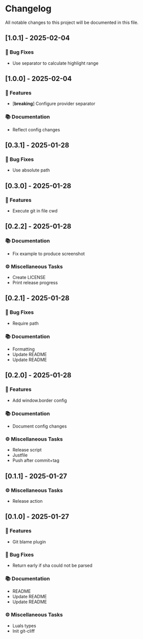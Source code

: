 # Changelog

All notable changes to this project will be documented in this file.

## [1.0.1] - 2025-02-04

### 🐛 Bug Fixes

- Use separator to calculate highlight range

## [1.0.0] - 2025-02-04

### 🚀 Features

- [**breaking**] Configure provider separator

### 📚 Documentation

- Reflect config changes

## [0.3.1] - 2025-01-28

### 🐛 Bug Fixes

- Use absolute path

## [0.3.0] - 2025-01-28

### 🚀 Features

- Execute git in file cwd

## [0.2.2] - 2025-01-28

### 📚 Documentation

- Fix example to produce screenshot

### ⚙️ Miscellaneous Tasks

- Create LICENSE
- Print release progress

## [0.2.1] - 2025-01-28

### 🐛 Bug Fixes

- Require path

### 📚 Documentation

- Formatting
- Update README
- Update README

## [0.2.0] - 2025-01-28

### 🚀 Features

- Add window.border config

### 📚 Documentation

- Document config changes

### ⚙️ Miscellaneous Tasks

- Release script
- Justfile
- Push after commit+tag

## [0.1.1] - 2025-01-27

### ⚙️ Miscellaneous Tasks

- Release action

## [0.1.0] - 2025-01-27

### 🚀 Features

- Git blame plugin

### 🐛 Bug Fixes

- Return early if sha could not be parsed

### 📚 Documentation

- README
- Update README
- Update README

### ⚙️ Miscellaneous Tasks

- Luals types
- Init git-cliff

<!-- generated by git-cliff -->
